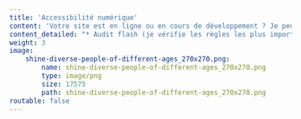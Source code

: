```yaml
---
title: 'Accessibilité numérique'
content: 'Votre site est en ligne ou en cours de développement ? Je peux vérifier qu''il respecte les **règles d''accessibilité web** pour vous assurer qu''il est utilisable par tous, y compris les **personnes handicapées**. Je peux aussi **vous conseiller** sur les bonnes pratiques pour vos futurs contenus.'
content_detailed: "* Audit flash (je vérifie les règles les plus importantes)\n* Audit complet (je vérifie toutes les règles)\n* Conseils en accessibilité web pour vos futurs contenus\n* Conformité légale RGAA"
weight: 3
image:
    shine-diverse-people-of-different-ages_270x270.png:
        name: shine-diverse-people-of-different-ages_270x270.png
        type: image/png
        size: 17575
        path: shine-diverse-people-of-different-ages_270x270.png
routable: false
---
```


